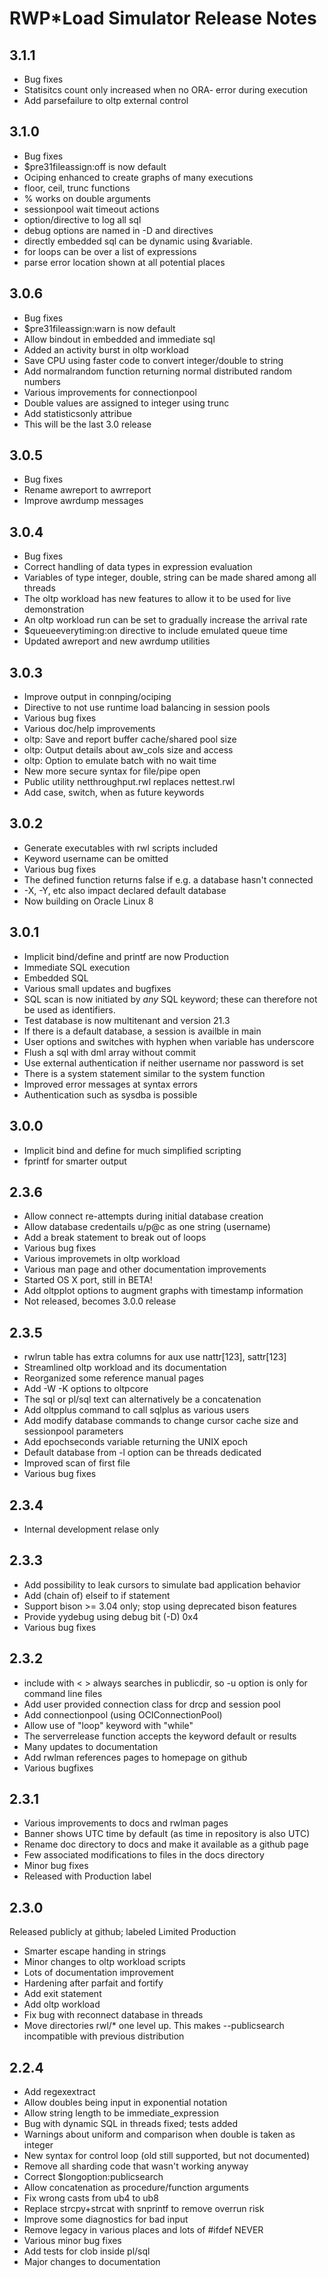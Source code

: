 # RWP\*Load Simulator Release Notes

## 3.1.1

* Bug fixes
* Statisitcs count only increased when no ORA- error during execution
* Add parsefailure to oltp external control

## 3.1.0

* Bug fixes
* $pre31fileassign:off is now default
* Ociping enhanced to create graphs of many executions
* floor, ceil, trunc functions
* % works on double arguments
* sessionpool wait timeout actions
* option/directive to log all sql
* debug options are named in -D and directives
* directly embedded sql can be dynamic using &variable.
* for loops can be over a list of expressions
* parse error location shown at all potential places

## 3.0.6

* Bug fixes
* $pre31fileassign:warn is now default
* Allow bindout in embedded and immediate sql
* Added an activity burst in oltp workload
* Save CPU using faster code to convert integer/double to string
* Add normalrandom function returning normal distributed random numbers
* Various improvements for connectionpool
* Double values are assigned to integer using trunc
* Add statisticsonly attribue
* This will be the last 3.0 release

## 3.0.5

* Bug fixes
* Rename awreport to awrreport
* Improve awrdump messages

## 3.0.4

* Bug fixes
* Correct handling of data types in expression evaluation
* Variables of type integer, double, string can be made shared among all threads
* The oltp workload has new features to allow it to be used for live demonstration
* An oltp workload run can be set to gradually increase the arrival rate
* $queueeverytiming:on directive to include emulated queue time
* Updated awreport and new awrdump utilities

## 3.0.3

* Improve output in connping/ociping
* Directive to not use runtime load balancing in session pools
* Various bug fixes
* Various doc/help improvements
* oltp: Save and report buffer cache/shared pool size
* oltp: Output details about aw\_cols size and access
* oltp: Option to emulate batch with no wait time
* New more secure syntax for file/pipe open
* Public utility netthroughput.rwl replaces nettest.rwl
* Add case, switch, when as future keywords

## 3.0.2

* Generate executables with rwl scripts included
* Keyword username can be omitted
* Various bug fixes
* The defined function returns false if e.g. a database hasn't connected
* -X, -Y, etc also impact declared default database
* Now building on Oracle Linux 8

## 3.0.1

* Implicit bind/define and printf are now Production
* Immediate SQL execution
* Embedded SQL
* Various small updates and bugfixes
* SQL scan is now initiated by _any_ SQL keyword; these can therefore not be used as identifiers.
* Test database is now multitenant and version 21.3
* If there is a default database, a session is availble in main
* User options and switches with hyphen when variable has underscore
* Flush a sql with dml array without commit
* Use external authentication if neither username nor password is set
* There is a system statement similar to the system function
* Improved error messages at syntax errors
* Authentication such as sysdba is possible

## 3.0.0

* Implicit bind and define for much simplified scripting
* fprintf for smarter output

## 2.3.6

* Allow connect re-attempts during initial database creation
* Allow database credentails u/p@c as one string (username)
* Add a break statement to break out of loops
* Various bug fixes
* Various improvemets in oltp workload
* Various man page and other documentation improvements
* Started OS X port, still in BETA!
* Add oltpplot options to augment graphs with timestamp information
* Not released, becomes 3.0.0 release

## 2.3.5

* rwlrun table has extra columns for aux use nattr[123], sattr[123]
* Streamlined oltp workload and its documentation
* Reorganized some reference manual pages
* Add -W -K options to oltpcore
* The sql or pl/sql text can alternatively be a concatenation
* Add oltpplus command to call sqlplus as various users
* Add modify database commands to change cursor cache size and sessionpool parameters
* Add epochseconds variable returning the UNIX epoch
* Default database from -l option can be threads dedicated
* Improved scan of first file
* Various bug fixes

## 2.3.4

* Internal development relase only

## 2.3.3

* Add possibility to leak cursors to simulate bad application behavior
* Add (chain of) elseif to if statement
* Support bison >= 3.04 only; stop using deprecated bison features
* Provide yydebug using debug bit (-D) 0x4
* Various bug fixes

## 2.3.2

* include with < > always searches in publicdir, so -u option is only for command line files
* Add user provided connection class for drcp and session pool
* Add connectionpool (using OCIConnectionPool)
* Allow use of "loop" keyword with "while"
* The serverrelease function accepts the keyword default or results
* Many updates to documentation
* Add rwlman references pages to homepage on github
* Various bugfixes

## 2.3.1

* Various improvements to docs and rwlman pages
* Banner shows UTC time by default (as time in repository is also UTC) 
* Rename doc directory to docs and make it available as a github page
* Few associated modifications to files in the docs directory
* Minor bug fixes
* Released with Production label

## 2.3.0

Released publicly at github; labeled Limited Production

* Smarter escape handing in strings
* Minor changes to oltp workload scripts
* Lots of documentation improvement
* Hardening after parfait and fortify
* Add exit statement
* Add oltp workload
* Fix bug with reconnect database in threads
* Move directories rwl/* one level up. This makes --publicsearch incompatible with previous distribution

## 2.2.4

* Add regexextract
* Allow doubles being input in exponential notation
* Allow string length to be immediate_expression
* Bug with dynamic SQL in threads fixed; tests added
* Warnings about uniform and comparison when double is taken as integer
* New syntax for control loop (old still supported, but not documented)
* Remove all sharding code that wasn't working anyway
* Correct $longoption:publicsearch 
* Allow concatenation as procedure/function arguments
* Fix wrong casts from ub4 to ub8
* Replace strcpy+strcat with snprintf to remove overrun risk
* Improve some diagnostics for bad input
* Remove legacy in various places and lots of #ifdef NEVER
* Various minor bug fixes
* Add tests for clob inside pl/sql
* Major changes to documentation

